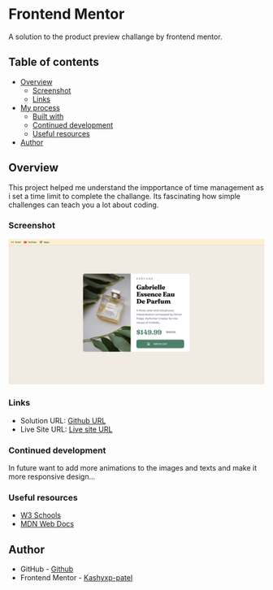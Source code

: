 # Frontend Mentor 

A solution to the product preview challange by frontend mentor.

## Table of contents

- [Overview](#overview)
  - [Screenshot](#screenshot)
  - [Links](#links)
- [My process](#my-process)
  - [Built with](#built-with)
  - [Continued development](#continued-development)
  - [Useful resources](#useful-resources)
- [Author](#author)

## Overview

This project helped me understand the impportance of time management as i set a time limit to complete the challange. Its fascinating how simple challenges can teach you a lot about coding.

### Screenshot

![](./images/result.png)

### Links

- Solution URL: [Github URL](https://github.com/Kashyxp-patel/Product-preview-card-component)
- Live Site URL: [Live site URL]()


### Continued development

In future want to add more animations to the images and texts and make it more responsive design...

### Useful resources

- [W3 Schools](https://www.w3schools.com/cssref/index.php)
- [MDN Web Docs](https://developer.mozilla.org/en-US/docs/Web/CSS)

## Author

- GitHub - [Github](https://github.com/Kashyxp-patel)
- Frontend Mentor - [Kashyxp-patel](https://www.frontendmentor.io/profile/Kashyxp-patel)